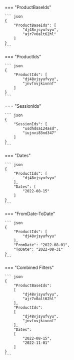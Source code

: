 === "ProductBaseIds"

    ``` json
    {
        "ProductBaseIds": [
            "dj48vjsyufvyu",
            "ajr7v0alt62hl"
        ]
    }
    ```

=== "ProductIds"

    ``` json
    {
        "ProductIds": [
            "dj48vjsyufvyu",
            "jnvfnvjkivnnf"
        ]
    }
    ```

=== "SessionIds"

    ``` json
    {
        "SessionIds": [
            "usdhdsa124asd",
            "iujnvi83nd347"
        ]
    }
    ```

=== "Dates"

    ``` json
    {
        "ProductIds": [
            "dj48vjsyufvyu"
        ],
        "Dates": [
            "2022-08-15"
        ]
    }
    ```

=== "FromDate-ToDate"

    ``` json
    {
        "ProductIds": [
            "dj48vjsyufvyu"
        ],
        "FromDate": "2022-08-01",
        "ToDate": "2022-08-31"
    }
    ```

=== "Combined Filters"

    ``` json
    {
        "ProductBaseIds": 
        [
            "dj48vjsyufvyu",
            "ajr7v0alt62hl"
        ],
        "ProductIds": 
        [
            "dj48vjsyufvyu",
            "jnvfnvjkivnnf"
        ],
        "Dates": 
        [
            "2022-08-15",
            "2022-11-01"
        ]
    }
    ```
